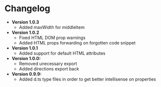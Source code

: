 # Changelog

- __Version 1.0.3__
    - Added maxWidth for middleItem
- __Version 1.0.2__ 
    - Fixed HTML DOM prop warnings
    - Added HTML props forwarding on forgotten code snippet
- __Version 1.0.1__
    - Added support for default HTML attributes
- __Version 1.0.0:__
    - Removed unecessary export
    - Added directions export back
- __Version 0.9.9:__ 
    - Added d.ts type files in order to get better intellisense on properties